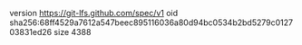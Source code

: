 version https://git-lfs.github.com/spec/v1
oid sha256:68ff4529a7612a547beec895116036a80d94bc0534b2bd5279c012703831ed26
size 4388

